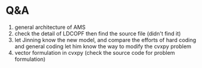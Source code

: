 # Q&A

1. general architecture of AMS
2. check the detail of LDCOPF
   then find the source file (didn't find it)
3. let Jinning know the new model, and compare the efforts of hard coding and general coding
   let him know the way to modify the cvxpy problem
4. vector formulation in cvxpy
   (check the source code for problem formulation)
